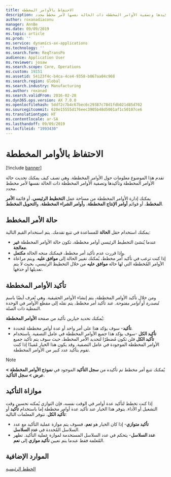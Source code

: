 ```yaml
---
title: الاحتفاظ بالأوامر المخططة
description: تقدم هذا الموضوع معلومات حول الأوامر المخططة. وهي تصف كيف يمكنك تحديث حالة الأوامر المخططة وتأكيدها وتصفية الأوامر المخططة ذات الحالة نفسها لأمر مخطط محدد.
author: roxanadiaconu
manager: AnnBe
ms.date: 09/09/2019
ms.topic: article
ms.prod: ''
ms.service: dynamics-ax-applications
ms.technology: ''
ms.search.form: ReqTransPo
audience: Application User
ms.reviewer: josaw
ms.search.scope: Core, Operations
ms.custom: 19151
ms.assetid: 54123f4c-b4ca-4ce4-9358-b067aa04c968
ms.search.region: Global
ms.search.industry: Manufacturing
ms.author: roxanad
ms.search.validFrom: 2016-02-28
ms.dyn365.ops.version: AX 7.0.0
ms.openlocfilehash: 5ddf2c7b4c67bec6c29387c78d1fdb021d85d702
ms.sourcegitcommit: 620e15555d176eec3905b48d5001af1c50107ce6
ms.translationtype: HT
ms.contentlocale: ar-SA
ms.lasthandoff: 09/09/2019
ms.locfileid: "1993430"
---
```

# <a name="maintain-planned-orders"></a>الاحتفاظ بالأوامر المخططة

[!include [banner](../includes/banner.md)]

تقدم هذا الموضوع معلومات حول الأوامر المخططة. وهي تصف كيف يمكنك تحديث حالة الأوامر المخططة وتأكيدها وتصفية الأوامر المخططة ذات الحالة نفسها لأمر مخطط محدد.

يمكنك إدارة الأوامر المخططة من مساحة عمل **التخطيط الرئيسي**، أو قائمة **الأمر المخطط**، أو قوائم **أوامر الإنتاج المخططة**، و**أوامر الشراء المخططة**، و**التحويل المخطط**. 

## <a name="planned-order-status"></a>حالة الأمر المخطط
يمكنك استخدام حقل **الحالة** للمساعدة في تتبع تقدمك. يتم استخدام القيم التالية:

-   عندما يُنشئ التخطيط الرئيسي أوامر مخططة، تكون حالة الأوامر المخططة **غير معالجة**.
-   وإذا قررت عدم تأكيد أمر مخطط، فيمكنك منحه الحالة **مكتمل**.
-   إذا كنت ترغب في تأكيد أمر مخطط، يُمكنك تغيير الحالة إلى **موافق عليه**. ويتم مراعاة الأوامر المُخططة التي لها حالة **موافق عليه** من خلال التخطيط الرئيسي، بحيث لا يتم تعديلها أو حذفها. 

## <a name="firming-planned-orders"></a>تأكيد الأوامر المخططة 
ومن خلال تأكيد الأوامر المخططة، يتم إنشاء الأوامر الحقيقية. وهي تُعرف أيضًا باسم *مُصدرة* أو *أوامر مفتوحة*. عند تأكيد أمر مخطط، يتم نقله إلى مقطع الأوامر في الوحدة النمطية ذات الصلة.

يُمكنك تحديد خيارين تأكيد من صفحة **الأوامر المخططة**:

-   **تأكيد**- سوف يؤكد هذا على أمر واحد أو عدة أوامر مخططة مُحددة.
-   **تأكيد الكل** -سوف يؤكد هذا جميع الأوامر المخططة في عامل التصفية. باستخدام **تأكيد الكل** فلن تكون مُضطرًا لتحديد الأمر المخطط، حيث سوف يتم تأكيد جميع الأوامر المخططة الموجودة في عامل التصفية. وقد يكون هذا الخيار مُفيدّا إذا كنت تقوم بتأكيد عدد كبير من الأوامر المخططة.

> [!NOTE]
> يُمكنك تتبع أمر مخطط تم تأكيده من **سجل التأكيد** الموجود في **نموذج الأوامر المخططة > عرض >  سجل التأكيد**.

## <a name="parallelize-firming"></a>موازاة التأكيد
إذا كنت تخطط لتأكيد عدة أوامر في الوقت نفسه، فإن التوازي يُمكنه تحسين وقت التشغيل أو الأداء. يتوفر هذا الخيار عند تأكيد عدة أوامر مخططة إما باستخدام **تأكيد** أو **تأكيد الكل**. تتوفر المعلمات التالية:

-   **تأكيد متوازي**- إذا كان الخيار هو **نعم**، فسوف يتم موازة عملية التأكيد مع عدد السلاسل المُحددة في **عدد السلاسل**.
-   **عدد السلاسل**- يتحكم في عدد السلاسل المستخدمة لموازة عملية التأكيد. تظهر المُعلمة فقط عندما يتم تعيين **تأكيد موازي** إلى **نعم**.


<a name="additional-resources"></a>الموارد الإضافية
--------

[الخطط الرئيسية](master-plans.md)



